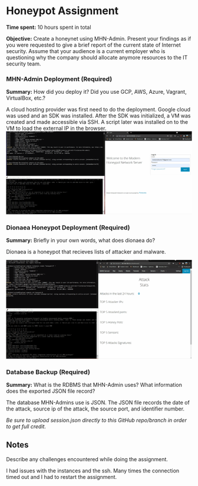 # Honeypot Assignment

**Time spent:** 10 hours spent in total

**Objective:** Create a honeynet using MHN-Admin. Present your findings as if you were requested to give a brief report of the current state of Internet security. Assume that your audience is a current employer who is questioning why the company should allocate anymore resources to the IT security team.

### MHN-Admin Deployment (Required)

**Summary:** How did you deploy it? Did you use GCP, AWS, Azure, Vagrant, VirtualBox, etc.?

A cloud hosting provider was first need to do the deployment. Google cloud was used and an SDK was installed. After the SDK was initialized, a VM was created and made accessible via SSH. A script later was installed on to the VM to load the external IP in the browser.
<img src="mhn-admin.gif">

### Dionaea Honeypot Deployment (Required)

**Summary:** Briefly in your own words, what does dionaea do?

Dionaea is a honeypot that recieves lists of attacker and malware.

<img src="Dionaea Honeypot Deployment.gif">

### Database Backup (Required) 

**Summary:** What is the RDBMS that MHN-Admin uses? What information does the exported JSON file record?

The database MHN-Admins use is JSON. The JSON file records the date of the attack, source ip of the attack, the source port, and identifier number.

*Be sure to upload session.json directly to this GitHub repo/branch in order to get full credit.*

## Notes

Describe any challenges encountered while doing the assignment.

I had issues with the instances and the ssh. Many times the connection timed out and I had to restart the assignment.
